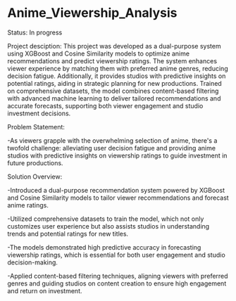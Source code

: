 # Anime_Viewership_Analysis

Status: In progress

Project desciption:
This project was developed as a dual-purpose system using XGBoost and Cosine Similarity models to optimize anime recommendations and predict viewership ratings. The system enhances viewer experience by matching them with preferred anime genres, reducing decision fatigue. Additionally, it provides studios with predictive insights on potential ratings, aiding in strategic planning for new productions. Trained on comprehensive datasets, the model combines content-based filtering with advanced machine learning to deliver tailored recommendations and accurate forecasts, supporting both viewer engagement and studio investment decisions.

Problem Statement:

  -As viewers grapple with the overwhelming selection of anime, there's a twofold challenge: alleviating user decision fatigue and providing anime studios with predictive insights on viewership ratings to guide investment in future productions.

Solution Overview:

  -Introduced a dual-purpose recommendation system powered by XGBoost and Cosine Similarity models to tailor viewer recommendations and forecast anime ratings.

  -Utilized comprehensive datasets to train the model, which not only customizes user experience but also assists studios in understanding trends and potential ratings for new titles.

  -The models demonstrated high predictive accuracy in forecasting viewership ratings, which is essential for both user engagement and studio decision-making.

  -Applied content-based filtering techniques, aligning viewers with preferred genres and guiding studios on content creation to ensure high engagement and return on investment.


